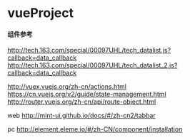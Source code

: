 # vueProject

#### 组件参考

http://tech.163.com/special/00097UHL/tech_datalist.js?callback=data_callback
http://tech.163.com/special/00097UHL/tech_datalist_2.js?callback=data_callback

http://vuex.vuejs.org/zh-cn/actions.html
https://cn.vuejs.org/v2/guide/state-management.html
http://router.vuejs.org/zh-cn/api/route-object.html


web
http://mint-ui.github.io/docs/#/zh-cn2/tabbar


pc
http://element.eleme.io/#/zh-CN/component/installation